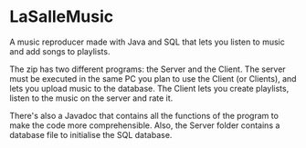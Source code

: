 # LaSalleMusic
A music reproducer made with Java and SQL that lets you listen to music and add songs to playlists.

The zip has two different programs: the Server and the Client. The server must be executed in the same PC you plan to use the Client (or Clients), and lets you upload music to the database. The Client lets you create playlists, listen to the music on the server and rate it.

There's also a Javadoc that contains all the functions of the program to make the code more comprehensible. Also, the Server folder contains a database file to initialise the SQL database.
 
